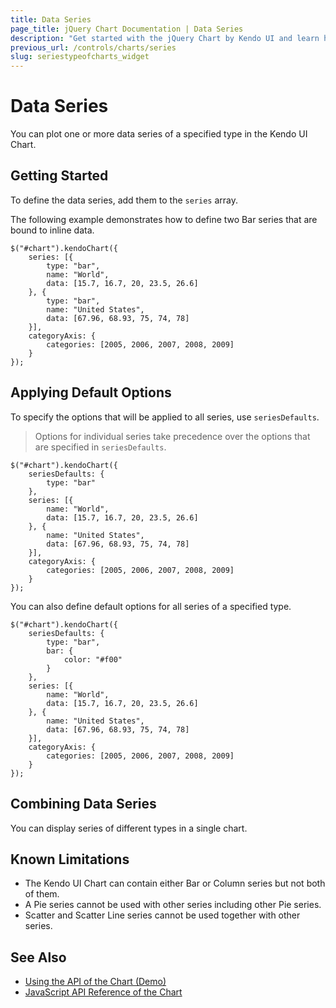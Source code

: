 ```yaml
---
title: Data Series
page_title: jQuery Chart Documentation | Data Series
description: "Get started with the jQuery Chart by Kendo UI and learn how to plot one or more specified data series."
previous_url: /controls/charts/series
slug: seriestypeofcharts_widget
---
```


# Data Series

You can plot one or more data series of a specified type in the Kendo UI Chart.

## Getting Started

To define the data series, add them to the `series` array.

The following example demonstrates how to define two Bar series that are bound to inline data.

    $("#chart").kendoChart({
        series: [{
            type: "bar",
            name: "World",
            data: [15.7, 16.7, 20, 23.5, 26.6]
        }, {
            type: "bar",
            name: "United States",
            data: [67.96, 68.93, 75, 74, 78]
        }],
        categoryAxis: {
            categories: [2005, 2006, 2007, 2008, 2009]
        }
    });


## Applying Default Options

To specify the options that will be applied to all series, use `seriesDefaults`.

> Options for individual series take precedence over the options that are specified in `seriesDefaults`.

    $("#chart").kendoChart({
        seriesDefaults: {
            type: "bar"
        },
        series: [{
            name: "World",
            data: [15.7, 16.7, 20, 23.5, 26.6]
        }, {
            name: "United States",
            data: [67.96, 68.93, 75, 74, 78]
        }],
        categoryAxis: {
            categories: [2005, 2006, 2007, 2008, 2009]
        }
    });

You can also define default options for all series of a specified type.

    $("#chart").kendoChart({
        seriesDefaults: {
            type: "bar",
            bar: {
                color: "#f00"
            }
        },
        series: [{
            name: "World",
            data: [15.7, 16.7, 20, 23.5, 26.6]
        }, {
            name: "United States",
            data: [67.96, 68.93, 75, 74, 78]
        }],
        categoryAxis: {
            categories: [2005, 2006, 2007, 2008, 2009]
        }
    });


## Combining Data Series

You can display series of different types in a single chart.

## Known Limitations

* The Kendo UI Chart can contain either Bar or Column series but not both of them.
* A Pie series cannot be used with other series including other Pie series.
* Scatter and Scatter Line series cannot be used together with other series.

## See Also

* [Using the API of the Chart (Demo)](https://demos.telerik.com/kendo-ui/chart-api/index)
* [JavaScript API Reference of the Chart](/api/javascript/dataviz/ui/chart)
